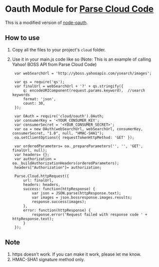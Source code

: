 Oauth Module for [Parse Cloud Code](https://www.parse.com/docs/cloud_code_guide)
==

This is a modified version of [node-oauth](https://github.com/ciaranj/node-oauth).

How to use
-

1. Copy all the files to your project's `cloud` folder.
2. Use it in your main.js code like so (Note: This is an example of calling Yahoo! BOSS API from Parse Cloud Code)

		var webSearchUrl = 'http://yboss.yahooapis.com/ysearch/images';
		
		var qs = require('qs');
		var finalUrl = webSearchUrl + '?' + qs.stringify({
			q: encodeURIComponent(request.params.keyword),  //search keywords
			format: 'json',
			count: 30,
		});
	
		var OAuth = require('cloud/oauth').OAuth;
		var consumerKey = '<YOUR_CONSUMER_KEY';
		var consumerSecret = '<YOUR_CONSUMER_SECRET>';
		var oa = new OAuth(webSearchUrl, webSearchUrl, consumerKey, consumerSecret, "1.0", null, "HMAC-SHA1");
		oa.setClientOptions({ requestTokenHttpMethod: 'GET' });
	
		var orderedParameters= oa._prepareParameters('', '', 'GET', finalUrl, null);
		var headers= {};
		var authorization = oa._buildAuthorizationHeaders(orderedParameters);
		headers["Authorization"]= authorization;
	
		Parse.Cloud.httpRequest({
			url: finalUrl,
			headers: headers,
			success: function(httpResponse) {
				var json = JSON.parse(httpResponse.text);
				var images = json.bossresponse.images.results;
				response.success(images);
			},
			error: function(httpResponse) {
				response.error('Request failed with response code ' + httpResponse.text);
			}
		});
		
Note
-

1. https doesn't work. If you can make it work, please let me know.
2. HMAC-SHA1 signature method only.